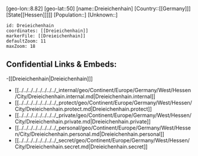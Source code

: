 ﻿---
location: [50,8.82]
mapzoom: [7,12] 
mapmarker: city 
type: City
tags:
- geo/City


SpocWebEntityId: 29873
isDeleted: false
confidential: public

---
[geo-lon::8.82]
[geo-lat::50]
[name::Dreieichenhain]
[Country::[[Germany]]]
[State[[Hessen]]]]]
[Population::]
[Unknown::]


```leaflet
id: Dreieichenhain
coordinates: [[Dreieichenhain]]
markerFile: [[Dreieichenhain]]
defaultZoom: 11 
maxZoom: 18
```


## Confidential Links & Embeds: 
-[[Dreieichenhain|Dreieichenhain]]] 
- [[../../../../../../../../_internal/geo/Continent/Europe/Germany/West/Hessen/City/Dreieichenhain.internal.md|Dreieichenhain.internal]] 
- [[../../../../../../../../_protect/geo/Continent/Europe/Germany/West/Hessen/City/Dreieichenhain.protect.md|Dreieichenhain.protect]] 
- [[../../../../../../../../_private/geo/Continent/Europe/Germany/West/Hessen/City/Dreieichenhain.private.md|Dreieichenhain.private]] 
- [[../../../../../../../../_personal/geo/Continent/Europe/Germany/West/Hessen/City/Dreieichenhain.personal.md|Dreieichenhain.personal]] 
- [[../../../../../../../../_secret/geo/Continent/Europe/Germany/West/Hessen/City/Dreieichenhain.secret.md|Dreieichenhain.secret]] 
